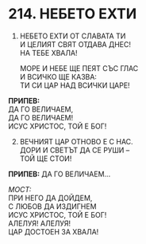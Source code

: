 # 214. НЕБЕТО ЕХТИ  
  
1. НЕБЕТО ЕХТИ ОТ СЛАВАТА ТИ  
    И ЦЕЛИЯТ СВЯТ ОТДАВА ДНЕС!  
    НА ТЕБЕ ХВАЛА!  

    МОРЕ И НЕБЕ ЩЕ ПЕЯТ СЪС ГЛАС  
    И ВСИЧКО ЩЕ КАЗВА:  
    ТИ СИ ЦАР НАД ВСИЧКИ ЦАРЕ!  
  
**ПРИПЕВ:**  
ДА ГО ВЕЛИЧАЕМ,  
ДА ГО ВЕЛИЧАЕМ!  
ИСУС ХРИСТОС, ТОЙ Е БОГ!  
  
2. ВЕЧНИЯТ ЦАР ОТНОВО Е С НАС.  
ДОРИ И СВЕТЪТ ДА СЕ РУШИ –  
ТОЙ ЩЕ СТОИ!  
  
**ПРИПЕВ:**  ДА ГО ВЕЛИЧАЕМ...

*МОСТ:*  
ПРИ НЕГО ДА ДОЙДЕМ,  
С ЛЮБОВ ДА ИЗДИГНЕМ  
ИСУС ХРИСТОС, ТОЙ Е БОГ!  
АЛЕЛУЯ! АЛЕЛУЯ!  
ЦАР ДОСТОЕН ЗА ХВАЛА!
